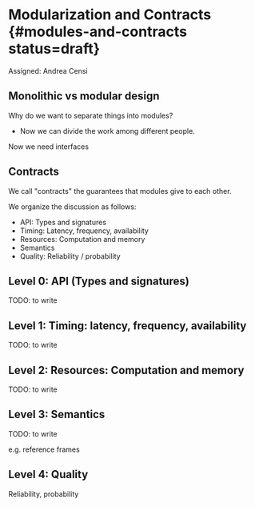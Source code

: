 # Modularization and Contracts {#modules-and-contracts status=draft}

Assigned: Andrea Censi

## Monolithic vs modular design

Why do we want to separate things into modules?

- Now we can divide the work among different people.


Now we need interfaces


## Contracts

We call "contracts" the guarantees that modules give to each other.

We organize the discussion as follows:

- API: Types and signatures
- Timing: Latency, frequency, availability
- Resources: Computation and memory
- Semantics
- Quality: Reliability / probability

## Level 0: API (Types and signatures)

TODO: to write

## Level 1: Timing: latency, frequency, availability

TODO: to write

## Level 2: Resources: Computation and memory

TODO: to write

## Level 3: Semantics

TODO: to write

e.g. reference frames

## Level 4: Quality

Reliability, probability
